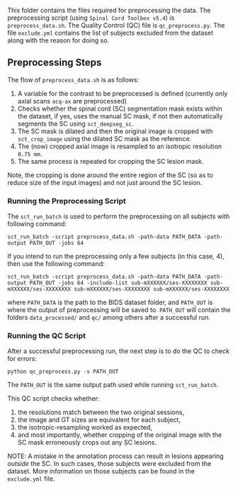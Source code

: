 This folder contains the files required for preprocessing the data. The preprocessing script (using `Spinal Cord Toolbox v5.4`) is `preprocess_data.sh`. The Quality Control (QC) file is `qc_preprocess.py`. The file `exclude.yml` contains the list of subjects excluded from the dataset along with the reason for doing so. 

## Preprocessing Steps

The flow of `preprocess_data.sh` is as follows:

1. A variable for the contrast to be preprocessed is defined (currently only axial scans `acq-ax` are preprocessed)
2. Checks whether the spinal cord (SC) segmentation mask exists within the dataset, if yes, uses the manual SC mask, if not then automatically segments the SC using `sct_deepseg_sc`.
3. The SC mask is dilated and then the original image is cropped with `sct_crop_image` using the dilated SC mask as the reference.
4. The (now) cropped axial image is resampled to an isotropic resolution `0.75 mm`.
5. The same process is repeated for cropping the SC lesion mask. 

Note, the cropping is done around the entire region of the SC (so as to reduce size of the input images) and not just around the SC lesion. 

### Running the Preprocessing Script
The `sct_run_batch` is used to perform the preprocessing on all subjects with following command:
```
sct_run_batch -script preprocess_data.sh -path-data PATH_DATA -path-output PATH_OUT -jobs 64
```

If you intend to run the preprocessing only a few subjects (in this case, 4), then use the following command:
```
sct_run_batch -script preprocess_data.sh -path-data PATH_DATA -path-output PATH_OUT -jobs 64 -include-list sub-mXXXXXX/ses-XXXXXXXX sub-mXXXXXX/ses-XXXXXXXX sub-mXXXXXX/ses-XXXXXXXX sub-mXXXXXX/ses-XXXXXXXX
```
where `PATH_DATA` is the path to the BIDS dataset folder, and `PATH_OUT` is where the output of preprocessing will be saved to. `PATH_OUT` will contain the folders `data_processed/` and `qc/` among others after a successful run.

### Running the QC Script
After a successful preprocessing run, the next step is to do the QC to check for errors:
```
python qc_preprocess.py -s PATH_OUT
```
The `PATH_OUT` is the same output path used while running `sct_run_batch`.

This QC script checks whether:

1. the resolutions match between the two original sessions,
2. the image and GT sizes are equivalent for each subject,
3. the isotropic-resampling worked as expected,
4. and most importantly, whether cropping of the original image with the SC mask erroneously crops out any SC lesions.

NOTE: A mistake in the annotation process can result in lesions appearing _outside_ the SC. In such cases, those subjects were excluded from the dataset. More information on those subjects can be found in the `exclude.yml` file.